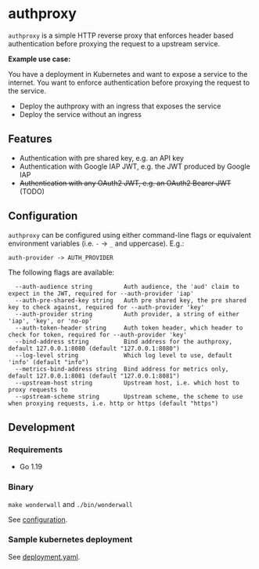 # authproxy

`authproxy` is a simple HTTP reverse proxy that enforces header based authentication before proxying the request to a upstream service.

**Example use case:** 

You have a deployment in Kubernetes and want to expose a service to the internet. You want to enforce authentication before proxying the request to the service.

* Deploy the authproxy with an ingress that exposes the service
* Deploy the service without an ingress
 
## Features

* Authentication with pre shared key, e.g. an API key
* Authentication with Google IAP JWT, e.g. the JWT produced by Google IAP
* ~~Authentication with any OAuth2 JWT, e.g. an OAuth2 Bearer JWT~~ (TODO)

## Configuration

`authproxy` can be configured using either command-line flags or equivalent environment variables (i.e. `-` -> `_`
and uppercase). E.g.:

```text
auth-provider -> AUTH_PROVIDER
```

The following flags are available:

```shell
  --auth-audience string         Auth audience, the 'aud' claim to expect in the JWT, required for --auth-provider 'iap'
  --auth-pre-shared-key string   Auth pre shared key, the pre shared key to check against, required for --auth-provider 'key'
  --auth-provider string         Auth provider, a string of either 'iap', 'key', or 'no-op'
  --auth-token-header string     Auth token header, which header to check for token, required for --auth-provider 'key'
  --bind-address string          Bind address for the authproxy, default 127.0.0.1:8080 (default "127.0.0.1:8080")
  --log-level string             Which log level to use, default 'info' (default "info")
  --metrics-bind-address string  Bind address for metrics only, default 127.0.0.1:8081 (default "127.0.0.1:8081")
  --upstream-host string         Upstream host, i.e. which host to proxy requests to
  --upstream-scheme string       Upstream scheme, the scheme to use when proxying requests, i.e. http or https (default "https")
```

## Development

### Requirements

- Go 1.19

### Binary

`make wonderwall` and `./bin/wonderwall`

See [configuration](#configuration).

### Sample kubernetes deployment

See [deployment.yaml](hack/deployment.yaml).